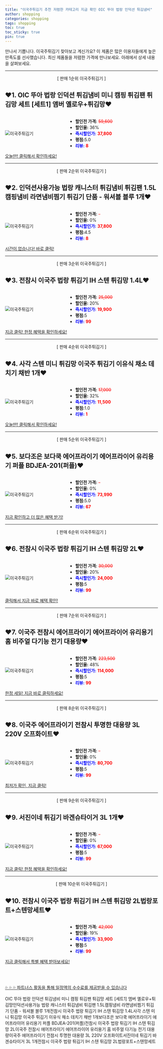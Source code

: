 ```yaml
---
title: "이국주튀김기 추천 저렴한 카테고리 지금 확인 OIC 뚜아 법랑 인덕션 튀김냄비"
author: shopping
categories: shopping
tags: shopping
toc: true
toc_sticky: true
pin: true
---
```

만나서 기쁩니다. 이국주튀김기 찾아보고 계신가요? 이 제품은 많은 이용자들에게 높은 만족도를 선사했습니다. 최신 제품들을 저렴한 가격에 만나보세요. 아래에서 상세 내용을 살펴보세요.

---
<p class="toplist" style="margin: 0 auto; display: block; width: fit-content;">[ 판매 1순위 이국주튀김기 ]</p>

<h2><strong>❤️1. OIC 뚜아 법랑 인덕션 튀김냄비 미니 캠핑 튀김팬 튀김망 세트 [세트1] 앰버 옐로우+튀김망❤️</strong></h2>

<div style="display: flex; align-items: center;">
    <div style="flex: 0.4;">
        <img src="https://thumbnail8.coupangcdn.com/thumbnails/remote/230x230ex/image/vendor_inventory/6d6c/90b251f17f005e65751aa77b338052791292e7e50b28dba5b6587d38970a.jpg" alt="이국주튀김기" style="max-width: 100%;">
    </div>
    <div style="flex: 0.6; margin-left: 10px;">
        <ul>
            <li><strong>할인전 가격:</strong> <del style="color: red;">59,600</del></li>
            <li><strong>할인율:</strong> 36%</li>
            <li><span style='color:blue'><strong>즉시할인가:</strong></span> <span style='color:red'><strong>37,800</strong></span></li>
            <li><strong>평점:</strong>5.0</li>
            <li><span style='color:blue'><strong>리뷰:</strong></span> <span style='color:red'><strong>8</strong></span></li>
        </ul>
    </div>
</div>
<div class="center">
    <a href="https://William4Davisa.github.io?lptag=AF9450613&subid=githubio&pageKey=7330226939&traceid=V0-153&itemId=18817679139&vendorItemId=85948094694" class="myButton">
        오늘만! 클릭해서 확인하세요!
    </a>
</div>


---
<p class="toplist" style="margin: 0 auto; display: block; width: fit-content;">[ 판매 2순위 이국주튀김기 ]</p>

<h2><strong>❤️2. 인덕션사용가능 법랑 캐니스터 튀김냄비 튀김팬 1.5L캠핑냄비 라면냄비찜기 튀김기 단품 - 워셔블 블루 1개❤️</strong></h2>

<div style="display: flex; align-items: center;">
    <div style="flex: 0.4;">
        <img src="https://thumbnail6.coupangcdn.com/thumbnails/remote/230x230ex/image/vendor_inventory/47c0/7cca6389bf0aba1a96a7298984b4e514641eb8612a54f5f1fac95b1822f3.jpg" alt="이국주튀김기" style="max-width: 100%;">
    </div>
    <div style="flex: 0.6; margin-left: 10px;">
        <ul>
            <li><strong>할인전 가격:</strong> <del style="color: red;">-</del></li>
            <li><strong>할인율:</strong> 0%</li>
            <li><span style='color:blue'><strong>즉시할인가:</strong></span> <span style='color:red'><strong>37,800</strong></span></li>
            <li><strong>평점:</strong>4.5</li>
            <li><span style='color:blue'><strong>리뷰:</strong></span> <span style='color:red'><strong>8</strong></span></li>
        </ul>
    </div>
</div>
<div class="center">
    <a href="https://William4Davisa.github.io?lptag=AF9450613&subid=githubio&pageKey=7888956301&traceid=V0-153&itemId=21592638319&vendorItemId=88751075152" class="myButton">
        시간이 없습니다! 바로 클릭!
    </a>
</div>


---
<p class="toplist" style="margin: 0 auto; display: block; width: fit-content;">[ 판매 3순위 이국주튀김기 ]</p>

<h2><strong>❤️3. 전참시 이국주 법랑 튀김기 IH 스텐 튀김망 1.4L❤️</strong></h2>

<div style="display: flex; align-items: center;">
    <div style="flex: 0.4;">
        <img src="https://thumbnail6.coupangcdn.com/thumbnails/remote/230x230ex/image/vendor_inventory/2211/97a5b50577649589fdb860599e43f9dd99a6bbc88a2c12ab12e9df5e7a0d.jpg" alt="이국주튀김기" style="max-width: 100%;">
    </div>
    <div style="flex: 0.6; margin-left: 10px;">
        <ul>
            <li><strong>할인전 가격:</strong> <del style="color: red;">25,000</del></li>
            <li><strong>할인율:</strong> 20%</li>
            <li><span style='color:blue'><strong>즉시할인가:</strong></span> <span style='color:red'><strong>19,900</strong></span></li>
            <li><strong>평점:</strong>5</li>
            <li><span style='color:blue'><strong>리뷰:</strong></span> <span style='color:red'><strong>99</strong></span></li>
        </ul>
    </div>
</div>
<div class="center">
    <a href="https://William4Davisa.github.io?lptag=AF9450613&subid=githubio&pageKey=8035036687&traceid=V0-153&itemId=22478313399&vendorItemId=88857897449" class="myButton">
        지금 클릭! 한정 혜택을 확인하세요!
    </a>
</div>


---
<p class="toplist" style="margin: 0 auto; display: block; width: fit-content;">[ 판매 4순위 이국주튀김기 ]</p>

<h2><strong>❤️4. 사각 스텐 미니 튀김망 이국주 튀김기 이유식 채소 데치기 채반 1개❤️</strong></h2>

<div style="display: flex; align-items: center;">
    <div style="flex: 0.4;">
        <img src="https://thumbnail9.coupangcdn.com/thumbnails/remote/230x230ex/image/vendor_inventory/7a45/fef1652683b869c8aa8c08cbb81bfbd58cde0b09177eb1b9a372f36e34ac.jpg" alt="이국주튀김기" style="max-width: 100%;">
    </div>
    <div style="flex: 0.6; margin-left: 10px;">
        <ul>
            <li><strong>할인전 가격:</strong> <del style="color: red;">17,000</del></li>
            <li><strong>할인율:</strong> 32%</li>
            <li><span style='color:blue'><strong>즉시할인가:</strong></span> <span style='color:red'><strong>11,500</strong></span></li>
            <li><strong>평점:</strong>1.0</li>
            <li><span style='color:blue'><strong>리뷰:</strong></span> <span style='color:red'><strong>1</strong></span></li>
        </ul>
    </div>
</div>
<div class="center">
    <a href="https://William4Davisa.github.io?lptag=AF9450613&subid=githubio&pageKey=7904873874&traceid=V0-153&itemId=21674785775&vendorItemId=88725317446" class="myButton">
        오늘만! 클릭해서 확인하세요!
    </a>
</div>


---
<p class="toplist" style="margin: 0 auto; display: block; width: fit-content;">[ 판매 5순위 이국주튀김기 ]</p>

<h2><strong>❤️5. 보다조은 보다쿡 에어프라이기 에어프라이어 유리용기 퍼플 BDJEA-201(퍼플)❤️</strong></h2>

<div style="display: flex; align-items: center;">
    <div style="flex: 0.4;">
        <img src="https://thumbnail9.coupangcdn.com/thumbnails/remote/230x230ex/image/vendor_inventory/2cb9/6fe1c0783c0655c0c2f8a682c8d7a409b79c115b7237e56f564961b24e5e.JPG" alt="이국주튀김기" style="max-width: 100%;">
    </div>
    <div style="flex: 0.6; margin-left: 10px;">
        <ul>
            <li><strong>할인전 가격:</strong> <del style="color: red;">-</del></li>
            <li><strong>할인율:</strong> 0%</li>
            <li><span style='color:blue'><strong>즉시할인가:</strong></span> <span style='color:red'><strong>73,990</strong></span></li>
            <li><strong>평점:</strong>5.0</li>
            <li><span style='color:blue'><strong>리뷰:</strong></span> <span style='color:red'><strong>67</strong></span></li>
        </ul>
    </div>
</div>
<div class="center">
    <a href="https://William4Davisa.github.io?lptag=AF9450613&subid=githubio&pageKey=7615110392&traceid=V0-153&itemId=20176974270&vendorItemId=90760494663" class="myButton">
        지금 확인하고 더 많은 혜택 받기!
    </a>
</div>


---
<p class="toplist" style="margin: 0 auto; display: block; width: fit-content;">[ 판매 6순위 이국주튀김기 ]</p>

<h2><strong>❤️6. 전참시 이국주 법랑 튀김기 IH 스텐 튀김망 2L❤️</strong></h2>

<div style="display: flex; align-items: center;">
    <div style="flex: 0.4;">
        <img src="https://thumbnail8.coupangcdn.com/thumbnails/remote/230x230ex/image/vendor_inventory/134e/111d91797c2674315dfe906e2b7c8c9b94c755effbd42fb6ccf9eeda8b13.jpg" alt="이국주튀김기" style="max-width: 100%;">
    </div>
    <div style="flex: 0.6; margin-left: 10px;">
        <ul>
            <li><strong>할인전 가격:</strong> <del style="color: red;">30,000</del></li>
            <li><strong>할인율:</strong> 20%</li>
            <li><span style='color:blue'><strong>즉시할인가:</strong></span> <span style='color:red'><strong>24,000</strong></span></li>
            <li><strong>평점:</strong>5</li>
            <li><span style='color:blue'><strong>리뷰:</strong></span> <span style='color:red'><strong>99</strong></span></li>
        </ul>
    </div>
</div>
<div class="center">
    <a href="https://William4Davisa.github.io?lptag=AF9450613&subid=githubio&pageKey=8035036687&traceid=V0-153&itemId=22478313401&vendorItemId=88857897455" class="myButton">
        클릭해서 지금 바로 혜택 확인!
    </a>
</div>


---
<p class="toplist" style="margin: 0 auto; display: block; width: fit-content;">[ 판매 7순위 이국주튀김기 ]</p>

<h2><strong>❤️7. 이국주 전참시 에어프라이기 에어프라이어 유리용기 홈 비주얼 다기능 전기 대용량❤️</strong></h2>

<div style="display: flex; align-items: center;">
    <div style="flex: 0.4;">
        <img src="https://thumbnail6.coupangcdn.com/thumbnails/remote/230x230ex/image/vendor_inventory/5a30/263fb0380e0aaa06615bb2b8c1a3653772b8b1a615861a4af2b640a77525.jpg" alt="이국주튀김기" style="max-width: 100%;">
    </div>
    <div style="flex: 0.6; margin-left: 10px;">
        <ul>
            <li><strong>할인전 가격:</strong> <del style="color: red;">223,500</del></li>
            <li><strong>할인율:</strong> 48%</li>
            <li><span style='color:blue'><strong>즉시할인가:</strong></span> <span style='color:red'><strong>114,000</strong></span></li>
            <li><strong>평점:</strong>5</li>
            <li><span style='color:blue'><strong>리뷰:</strong></span> <span style='color:red'><strong>99</strong></span></li>
        </ul>
    </div>
</div>
<div class="center">
    <a href="https://William4Davisa.github.io?lptag=AF9450613&subid=githubio&pageKey=8248520752&traceid=V0-153&itemId=23743707445&vendorItemId=90768285398" class="myButton">
        한정 세일! 지금 바로 클릭하세요!
    </a>
</div>


---
<p class="toplist" style="margin: 0 auto; display: block; width: fit-content;">[ 판매 8순위 이국주튀김기 ]</p>

<h2><strong>❤️8. 이국주 에어프라이기 전참시 투명한 대용량 3L 220V 오프화이트❤️</strong></h2>

<div style="display: flex; align-items: center;">
    <div style="flex: 0.4;">
        <img src="https://thumbnail9.coupangcdn.com/thumbnails/remote/230x230ex/image/vendor_inventory/d8a6/f572555026c18ed115ae40f9ac2251b090bd4abab18c067bbf6f4ab550e1.jpg" alt="이국주튀김기" style="max-width: 100%;">
    </div>
    <div style="flex: 0.6; margin-left: 10px;">
        <ul>
            <li><strong>할인전 가격:</strong> <del style="color: red;">-</del></li>
            <li><strong>할인율:</strong> 0%</li>
            <li><span style='color:blue'><strong>즉시할인가:</strong></span> <span style='color:red'><strong>80,700</strong></span></li>
            <li><strong>평점:</strong>5</li>
            <li><span style='color:blue'><strong>리뷰:</strong></span> <span style='color:red'><strong>99</strong></span></li>
        </ul>
    </div>
</div>
<div class="center">
    <a href="https://William4Davisa.github.io?lptag=AF9450613&subid=githubio&pageKey=8246180113&traceid=V0-153&itemId=23734170112&vendorItemId=90758920550" class="myButton">
        최저가 확인, 지금 클릭!
    </a>
</div>


---
<p class="toplist" style="margin: 0 auto; display: block; width: fit-content;">[ 판매 9순위 이국주튀김기 ]</p>

<h2><strong>❤️9. 서진이네 튀김기 바겐슈타이거 3L 1개❤️</strong></h2>

<div style="display: flex; align-items: center;">
    <div style="flex: 0.4;">
        <img src="https://thumbnail9.coupangcdn.com/thumbnails/remote/230x230ex/image/vendor_inventory/734f/f40037950d5e5ead100869e1a9ff048573349336779a976ee73c13afd771.jpg" alt="이국주튀김기" style="max-width: 100%;">
    </div>
    <div style="flex: 0.6; margin-left: 10px;">
        <ul>
            <li><strong>할인전 가격:</strong> <del style="color: red;">-</del></li>
            <li><strong>할인율:</strong> 0%</li>
            <li><span style='color:blue'><strong>즉시할인가:</strong></span> <span style='color:red'><strong>67,000</strong></span></li>
            <li><strong>평점:</strong>5</li>
            <li><span style='color:blue'><strong>리뷰:</strong></span> <span style='color:red'><strong>99</strong></span></li>
        </ul>
    </div>
</div>
<div class="center">
    <a href="https://William4Davisa.github.io?lptag=AF9450613&subid=githubio&pageKey=7773332105&traceid=V0-153&itemId=20992162432&vendorItemId=88494413264" class="myButton">
        지금 클릭! 한정 혜택을 확인하세요!
    </a>
</div>


---
<p class="toplist" style="margin: 0 auto; display: block; width: fit-content;">[ 판매 10순위 이국주튀김기 ]</p>

<h2><strong>❤️10. 전참시 이국주 법랑 튀김기 IH 스텐 튀김망 2L법랑포트+스텐망세트❤️</strong></h2>

<div style="display: flex; align-items: center;">
    <div style="flex: 0.4;">
        <img src="https://thumbnail8.coupangcdn.com/thumbnails/remote/230x230ex/image/vendor_inventory/3b76/79d5971994d36ab782c9eb301f1a81f9e1fed185ccb8114bd3e6219c72ba.jpg" alt="이국주튀김기" style="max-width: 100%;">
    </div>
    <div style="flex: 0.6; margin-left: 10px;">
        <ul>
            <li><strong>할인전 가격:</strong> <del style="color: red;">42,000</del></li>
            <li><strong>할인율:</strong> 19%</li>
            <li><span style='color:blue'><strong>즉시할인가:</strong></span> <span style='color:red'><strong>33,900</strong></span></li>
            <li><strong>평점:</strong>5</li>
            <li><span style='color:blue'><strong>리뷰:</strong></span> <span style='color:red'><strong>99</strong></span></li>
        </ul>
    </div>
</div>
<div class="center">
    <a href="https://William4Davisa.github.io?lptag=AF9450613&subid=githubio&pageKey=8035036687&traceid=V0-153&itemId=22478313402&vendorItemId=88857897442" class="myButton">
        지금 클릭해서 특별 혜택 받아보세요!
    </a>
</div>

<br><br><br>[💦 💦 💦 파트너스 활동을 통해 일정액의 수수료를 제공받을 수 있습니다](https://link.coupang.com/a/bcpT2c)<br><br>OIC 뚜아 법랑 인덕션 튀김냄비 미니 캠핑 튀김팬 튀김망 세트 [세트1] 앰버 옐로우+튀김망인덕션사용가능 법랑 캐니스터 튀김냄비 튀김팬 1.5L캠핑냄비 라면냄비찜기 튀김기 단품 - 워셔블 블루 1개전참시 이국주 법랑 튀김기 IH 스텐 튀김망 1.4L사각 스텐 미니 튀김망 이국주 튀김기 이유식 채소 데치기 채반 1개보다조은 보다쿡 에어프라이기 에어프라이어 유리용기 퍼플 BDJEA-201(퍼플)전참시 이국주 법랑 튀김기 IH 스텐 튀김망 2L이국주 전참시 에어프라이기 에어프라이어 유리용기 홈 비주얼 다기능 전기 대용량이국주 에어프라이기 전참시 투명한 대용량 3L 220V 오프화이트서진이네 튀김기 바겐슈타이거 3L 1개전참시 이국주 법랑 튀김기 IH 스텐 튀김망 2L법랑포트+스텐망세트